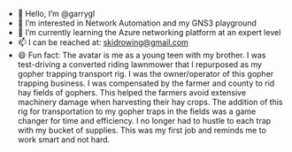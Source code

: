 - 👋 Hello, I’m @garrygl
- 👀 I’m interested in Network Automation and my GNS3 playground
- 🌱 I’m currently learning the Azure networking platform at an expert level
- 📫 I can be reached at: skidrowing@gmail.com
- 😄 Fun fact: The avatar is me as a young teen with my brother. I was test-driving a converted riding lawnmower that I repurposed as my gopher trapping transport rig. I was the owner/operator of this gopher trapping business. I was compensated by the farmer and county to rid hay fields of gophers. This helped the farmers avoid extensive machinery damage when harvesting their hay crops. The addition of this rig for transportation to my gopher traps in the fields was a game changer for time and efficiency. I no longer had to hustle to each trap with my bucket of supplies. This was my first job and reminds me to work smart and not hard.

<!---
garrygl/garrygl is a ✨ special ✨ repository because its `README.md` (this file) appears on your GitHub profile.
You can click the Preview link to take a look at your changes.
--->
